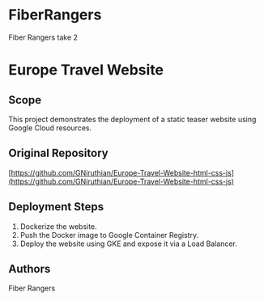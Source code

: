 # FiberRangers
Fiber Rangers take 2
# Europe Travel Website

## Scope
This project demonstrates the deployment of a static teaser website using Google Cloud resources.

## Original Repository
[https://github.com/GNiruthian/Europe-Travel-Website-html-css-js](https://github.com/GNiruthian/Europe-Travel-Website-html-css-js)

## Deployment Steps
1. Dockerize the website.
2. Push the Docker image to Google Container Registry.
3. Deploy the website using GKE and expose it via a Load Balancer.

## Authors
Fiber Rangers
